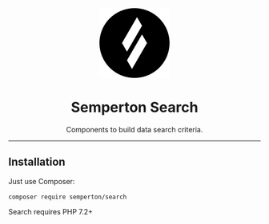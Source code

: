 <div align="center">
<a href="https://github.com/semperton">
<img width="140" src="https://raw.githubusercontent.com/semperton/.github/main/readme-logo.svg" alt="Semperton">
</a>
<h1>Semperton Search</h1>
<p>Components to build data search criteria.</p>
</div>

---

## Installation

Just use Composer:

```
composer require semperton/search
```
Search requires PHP 7.2+
